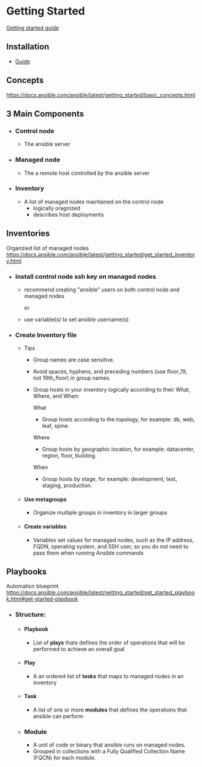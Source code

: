# Getting Started
[Getting started guide](https://docs.ansible.com/ansible/latest/getting_started/index.html)

## Installation
- [Guide](https://docs.ansible.com/ansible/latest/installation_guide/intro_installation.html#installation-guide)

## Concepts
https://docs.ansible.com/ansible/latest/getting_started/basic_concepts.html

## 3 Main Components

- ### Control node
	- The ansible server
	
- ### Managed node
	- The a remote host controlled by the ansible server

- ### Inventory
	- A list of managed nodes maintained on the control node
		- logically oragnized
		- describes host deployments

## Inventories
Organzied list of managed nodes
https://docs.ansible.com/ansible/latest/getting_started/get_started_inventory.html

- ### Install control node ssh key on managed nodes
	- recommend creating "ansible" users on both control node and managed nodes
	  
	  or
	  
	- use variable(s) to set ansible username(s)

- ### Create Inventory file

	- Tips
		
		- Group names are case sensitive.
		- Avoid spaces, hyphens, and preceding numbers (use floor_19, not 19th_floor) in group names.
		- Group hosts in your inventory logically according to their What, Where, and When:

		  What
		  - Group hosts according to the topology, for example: db, web, leaf, spine.

		  Where
		  - Group hosts by geographic location, for example: datacenter, region, floor, building.

		  When
		  - Group hosts by stage, for example: development, test, staging, production.

	- #### Use metagroups 
		- Organize multiple groups in inventory in larger groups
	- #### Create variables
		- Variables set values for managed nodes, such as the IP address, FQDN, operating system, and SSH user, so you do not need to pass them when running Ansible commands

## Playbooks
Automation blueprint
https://docs.ansible.com/ansible/latest/getting_started/get_started_playbook.html#get-started-playbook

- ### Structure:
	
	- #### Playbook
		- List of **plays** thats defines the order of operations that will be performed to achieve an overall goal
	
	- #### Play
		- A an ordered list of **tasks** that maps to managed nodes in an inventory
	
	- #### Task
		- A list of one or more **modules** that defines the operations that ansible can perform
	
	- ### Module
		- A unit of code or binary that ansible runs on managed nodes.  
		- Grouped in collections with a Fully Qualified Collection Name (FQCN) for each module.
